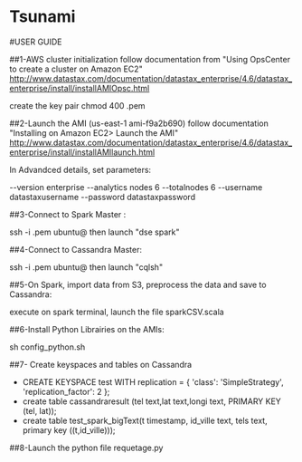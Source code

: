 # Tsunami

#USER GUIDE

##1-AWS cluster initialization
follow documentation from "Using OpsCenter to create a cluster on Amazon EC2"
http://www.datastax.com/documentation/datastax_enterprise/4.6/datastax_enterprise/install/installAMIOpsc.html

create the key pair 
chmod 400 <my-key-pair>.pem


##2-Launch the AMI (us-east-1	ami-f9a2b690)
follow documentation "Installing on Amazon EC2> Launch the AMI"
http://www.datastax.com/documentation/datastax_enterprise/4.6/datastax_enterprise/install/installAMIlaunch.html

In Advandced details, set parameters:


--version enterprise
--analytics nodes 6
--totalnodes 6
--username datastaxusername
--password datastaxpassword

##3-Connect to Spark Master :


ssh -i <my-key-pair>.pem ubuntu@<ip-master> then launch "dse spark"

##4-Connect to Cassandra Master:


ssh -i <my-key-pair>.pem ubuntu@<ip-master> then launch "cqlsh"

##5-On Spark, import data from S3, preprocess the data and save to Cassandra:


execute on spark terminal, launch the file sparkCSV.scala

##6-Install Python Librairies on the AMIs:


sh config_python.sh

##7- Create keyspaces and tables on Cassandra


- CREATE KEYSPACE test WITH replication = {   'class': 'SimpleStrategy',   'replication_factor': 2 };
- create table cassandraresult (tel text,lat text,longi text, PRIMARY KEY (tel, lat));
- create table test_spark_bigText(t timestamp, id_ville text, tels text, primary key ((t,id_ville)));

##8-Launch the python file requetage.py


